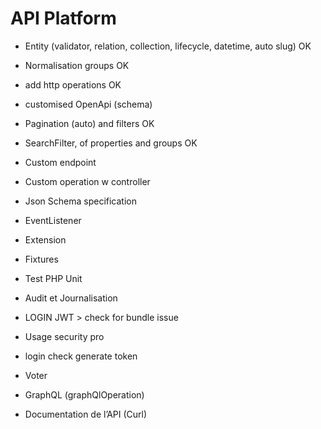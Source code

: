 # API Platform

- Entity
  (validator, relation, collection, lifecycle,    datetime, auto slug) OK
- Normalisation groups OK
- add http operations  OK
- customised OpenApi (schema)
- Pagination (auto) and filters OK
- SearchFilter, of properties and groups OK
- Custom endpoint
- Custom operation w controller
- Json Schema specification
- EventListener
- Extension
- Fixtures
- Test PHP Unit
- Audit et Journalisation

- LOGIN JWT > check for bundle issue
- Usage security pro
- login check  generate token
- Voter
- GraphQL (graphQlOperation)
- Documentation de l’API (Curl)